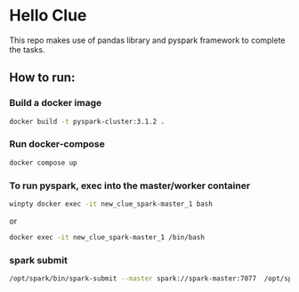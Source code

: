 # Hello Clue
This repo makes use of pandas library and pyspark framework to complete the tasks.

## How to run:
### Build a docker image
```bash
docker build -t pyspark-cluster:3.1.2 .
```
### Run docker-compose
```bash
docker compose up
```

### To run pyspark, exec into the master/worker container
```bash
winpty docker exec -it new_clue_spark-master_1 bash

```
or 
```bash
docker exec -it new_clue_spark-master_1 /bin/bash
```
### spark submit
```bash
/opt/spark/bin/spark-submit --master spark://spark-master:7077  /opt/spark-app/main.py
```